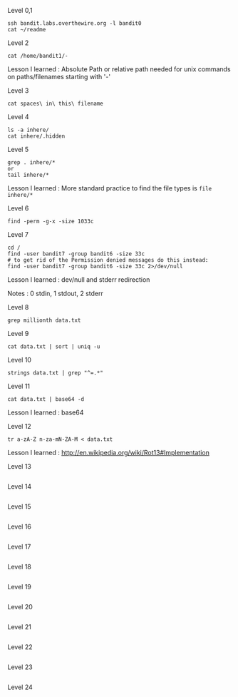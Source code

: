 Level 0,1

<pre><code>ssh bandit.labs.overthewire.org -l bandit0
cat ~/readme
</code></pre>

Level 2

<pre><code>cat /home/bandit1/-
</code></pre>

Lesson I learned : Absolute Path or relative path needed for unix commands on paths/filenames starting with '-' 

Level 3

<pre><code>cat spaces\ in\ this\ filename
</code></pre>

Level 4

<pre><code>ls -a inhere/
cat inhere/.hidden
</code></pre>

Level 5

<pre><code>grep . inhere/*
or
tail inhere/*
</code></pre>

Lesson I learned : More standard practice to find the file types is <code>file inhere/*</code>

Level 6

<pre><code>find -perm -g-x -size 1033c
</code></pre>

Level 7

<pre><code>cd /
find -user bandit7 -group bandit6 -size 33c
# to get rid of the Permission denied messages do this instead:
find -user bandit7 -group bandit6 -size 33c 2>/dev/null
</code></pre>

Lesson I learned : dev/null and stderr redirection

Notes : 0 stdin, 1 stdout, 2 stderr

Level 8

<pre><code>grep millionth data.txt
</code></pre>

Level 9

<pre><code>cat data.txt | sort | uniq -u
</code></pre>

Level 10

<pre><code>strings data.txt | grep "^=.*"
</pre></code>

Level 11

<pre><code>cat data.txt | base64 -d</pre></code>

Lesson I learned : base64

Level 12

<pre><code>tr a-zA-Z n-za-mN-ZA-M < data.txt</pre></code>

Lesson I learned : http://en.wikipedia.org/wiki/Rot13#Implementation

Level 13

<pre><code></pre></code>

Level 14

<pre><code></pre></code>

Level 15

<pre><code></pre></code>

Level 16

<pre><code></pre></code>

Level 17

<pre><code></pre></code>

Level 18

<pre><code></pre></code>

Level 19

<pre><code></pre></code>

Level 20

<pre><code></pre></code>

Level 21

<pre><code></pre></code>

Level 22

<pre><code></pre></code>

Level 23

<pre><code></pre></code>

Level 24

<pre><code></pre></code>

